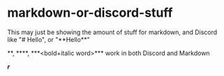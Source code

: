 # markdown-or-discord-stuff

This may just be showing the amount of stuff for markdown, and Discord like "# Hello", or "\*\*Hello\*\*"

\*<italic word>\*, \*\*<bold word>\*\*, \*\*\*<bold+italic word>\*\*\* work in both Discord and Markdown

***r***